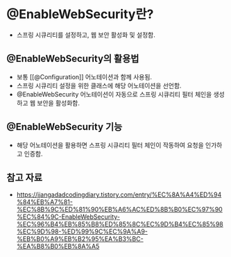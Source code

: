 # @EnableWebSecurity란?
- 스프링 시큐리티를 설정하고, 웹 보안 활성화 및 설정함.
## @EnableWebSecurity의 활용법
- 보통 [[@Configuration]] 어노테이션과 함께 사용됨.
- 스프링 시큐리티 설정을 위한 클래스에 해당 어노테이션을 선언함.
- @EnableWebSecurity 어노테이션이 자동으로 스프링 시큐리티 필터 체인을 생성하고 웹 보안을 활성화함.
## @EnableWebSecurity 기능
- 해당 어노테이션을 활용하면 스프링 시큐리티 필터 체인이 작동하여 요청을 인가하고 인증함.
## 참고 자료
- https://jjangadadcodingdiary.tistory.com/entry/%EC%8A%A4%ED%94%84%EB%A7%81-%EC%8B%9C%ED%81%90%EB%A6%AC%ED%8B%B0%EC%97%90%EC%84%9C-EnableWebSecurity-%EC%96%B4%EB%85%B8%ED%85%8C%EC%9D%B4%EC%85%98%EC%9D%98-%ED%99%9C%EC%9A%A9-%EB%B0%A9%EB%B2%95%EA%B3%BC-%EA%B8%B0%EB%8A%A5